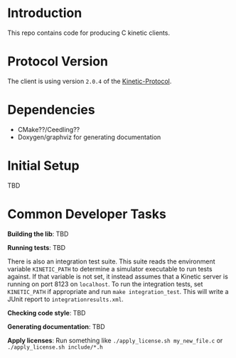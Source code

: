 Introduction
============
This repo contains code for producing C kinetic clients.

Protocol Version
=================
The client is using version `2.0.4` of the [Kinetic-Protocol](https://github.com/Seagate/kinetic-protocol/releases/tag/2.0.4).

Dependencies
============
* CMake??/Ceedling??
* Doxygen/graphviz for generating documentation

Initial Setup
=============
TBD

Common Developer Tasks
======================

**Building the lib**: TBD

**Running tests**: TBD

There is also an integration test suite. This suite reads the environment
variable `KINETIC_PATH` to determine a simulator executable to run tests
against. If that variable is not set, it instead assumes that a Kinetic server
is running on port 8123 on `localhost`. To run the integration tests, set
`KINETIC_PATH` if appropriate and run `make integration_test`. This will write
a JUnit report to `integrationresults.xml`.

**Checking code style**: TBD

**Generating documentation**: TBD

**Apply licenses**: Run something like `./apply_license.sh my_new_file.c` or `./apply_license.sh include/*.h`
